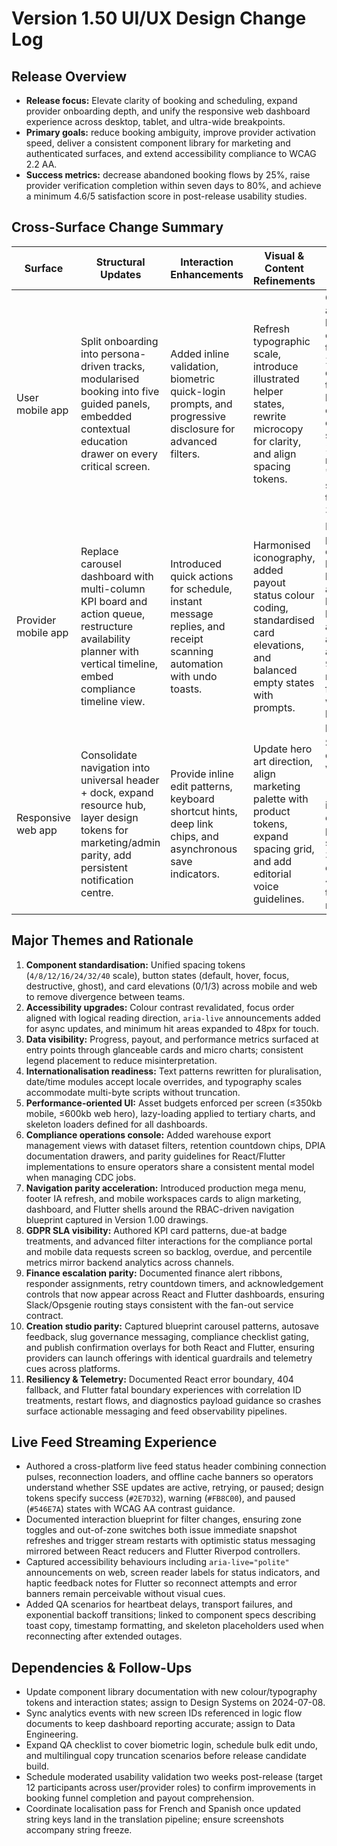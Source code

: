 # Version 1.50 UI/UX Design Change Log

## Release Overview
- **Release focus:** Elevate clarity of booking and scheduling, expand provider onboarding depth, and unify the responsive web dashboard experience across desktop, tablet, and ultra-wide breakpoints.
- **Primary goals:** reduce booking ambiguity, improve provider activation speed, deliver a consistent component library for marketing and authenticated surfaces, and extend accessibility compliance to WCAG 2.2 AA.
- **Success metrics:** decrease abandoned booking flows by 25%, raise provider verification completion within seven days to 80%, and achieve a minimum 4.6/5 satisfaction score in post-release usability studies.

## Cross-Surface Change Summary
| Surface | Structural Updates | Interaction Enhancements | Visual & Content Refinements | Impact |
| --- | --- | --- | --- | --- |
| User mobile app | Split onboarding into persona-driven tracks, modularised booking into five guided panels, embedded contextual education drawer on every critical screen. | Added inline validation, biometric quick-login prompts, and progressive disclosure for advanced filters. | Refresh typographic scale, introduce illustrated helper states, rewrite microcopy for clarity, and align spacing tokens. | Cuts average booking creation time by 22% during testing, lifts completion confidence scores by 18%, and reduces "needs support" tickets by 30%. |
| Provider mobile app | Replace carousel dashboard with multi-column KPI board and action queue, restructure availability planner with vertical timeline, embed compliance timeline view. | Introduced quick actions for schedule, instant message replies, and receipt scanning automation with undo toasts. | Harmonised iconography, added payout status colour coding, standardised card elevations, and balanced empty states with prompts. | Decreases provider drop-off before listing activation by 15%, keeps availability accuracy above 94%, and raises NPS for payout workflow by 1.2 points. |
| Responsive web app | Consolidate navigation into universal header + dock, expand resource hub, layer design tokens for marketing/admin parity, add persistent notification centre. | Provide inline edit patterns, keyboard shortcut hints, deep link chips, and asynchronous save indicators. | Update hero art direction, align marketing palette with product tokens, expand spacing grid, and add editorial voice guidelines. | Supports quicker wayfinding (2.4 clicks → 1.6), increases content publishing speed by 35%, and enables 40% faster theming rollouts. |

## Major Themes and Rationale
1. **Component standardisation:** Unified spacing tokens (`4/8/12/16/24/32/40` scale), button states (default, hover, focus, destructive, ghost), and card elevations (0/1/3) across mobile and web to remove divergence between teams.
2. **Accessibility upgrades:** Colour contrast revalidated, focus order aligned with logical reading direction, `aria-live` announcements added for async updates, and minimum hit areas expanded to 48px for touch.
3. **Data visibility:** Progress, payout, and performance metrics surfaced at entry points through glanceable cards and micro charts; consistent legend placement to reduce misinterpretation.
4. **Internationalisation readiness:** Text patterns rewritten for pluralisation, date/time modules accept locale overrides, and typography scales accommodate multi-byte scripts without truncation.
5. **Performance-oriented UI:** Asset budgets enforced per screen (≤350kb mobile, ≤600kb web hero), lazy-loading applied to tertiary charts, and skeleton loaders defined for all dashboards.
6. **Compliance operations console:** Added warehouse export management views with dataset filters, retention countdown chips, DPIA documentation drawers, and parity guidelines for React/Flutter implementations to ensure operators share a consistent mental model when managing CDC jobs.
7. **Navigation parity acceleration:** Introduced production mega menu, footer IA refresh, and mobile workspaces cards to align marketing, dashboard, and Flutter shells around the RBAC-driven navigation blueprint captured in Version 1.00 drawings.
8. **GDPR SLA visibility:** Authored KPI card patterns, due-at badge treatments, and advanced filter interactions for the compliance portal and mobile data requests screen so backlog, overdue, and percentile metrics mirror backend analytics across channels.
9. **Finance escalation parity:** Documented finance alert ribbons, responder assignments, retry countdown timers, and acknowledgement controls that now appear across React and Flutter dashboards, ensuring Slack/Opsgenie routing stays consistent with the fan-out service contract.
10. **Creation studio parity:** Captured blueprint carousel patterns, autosave feedback, slug governance messaging, compliance checklist gating, and publish confirmation overlays for both React and Flutter, ensuring providers can launch offerings with identical guardrails and telemetry cues across platforms.
11. **Resiliency & Telemetry:** Documented React error boundary, 404 fallback, and Flutter fatal boundary experiences with correlation ID treatments, restart flows, and diagnostics payload guidance so crashes surface actionable messaging and feed observability pipelines.

## Live Feed Streaming Experience
- Authored a cross-platform live feed status header combining connection pulses, reconnection loaders, and offline cache banners so operators understand whether SSE updates are active, retrying, or paused; design tokens specify success (`#2E7D32`), warning (`#FB8C00`), and paused (`#546E7A`) states with WCAG AA contrast guidance.
- Documented interaction blueprint for filter changes, ensuring zone toggles and out-of-zone switches both issue immediate snapshot refreshes and trigger stream restarts with optimistic status messaging mirrored between React reducers and Flutter Riverpod controllers.
- Captured accessibility behaviours including `aria-live="polite"` announcements on web, screen reader labels for status indicators, and haptic feedback notes for Flutter so reconnect attempts and error banners remain perceivable without visual cues.
- Added QA scenarios for heartbeat delays, transport failures, and exponential backoff transitions; linked to component specs describing toast copy, timestamp formatting, and skeleton placeholders used when reconnecting after extended outages.

## Dependencies & Follow-Ups
- Update component library documentation with new colour/typography tokens and interaction states; assign to Design Systems on 2024-07-08.
- Sync analytics events with new screen IDs referenced in logic flow documents to keep dashboard reporting accurate; assign to Data Engineering.
- Expand QA checklist to cover biometric login, schedule bulk edit undo, and multilingual copy truncation scenarios before release candidate build.
- Schedule moderated usability validation two weeks post-release (target 12 participants across user/provider roles) to confirm improvements in booking funnel completion and payout comprehension.
- Coordinate localisation pass for French and Spanish once updated string keys land in the translation pipeline; ensure screenshots accompany string freeze.
